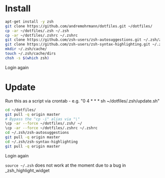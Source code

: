 # Install

```bash
apt-get install -y zsh
git clone https://github.com/andremohrmann/dotfiles.git ~/dotfiles/
cp -ar ~/dotfiles/.zsh ~/.zsh
cp -ar ~/dotfiles/.zshrc ~/.zshrc
git clone https://github.com/zsh-users/zsh-autosuggestions.git ~/.zsh/zsh-autosuggestions
git clone https://github.com/zsh-users/zsh-syntax-highlighting.git ~/.zsh/zsh-syntax-highlighting
mkdir ~/.zsh/cache/
touch ~/.zsh/cache/dirs
chsh -s $(which zsh)
```

Login again

# Update

Run this as a script via crontab - e.g. "0 4 * * * sh ~/dotfiles/.zsh/update.sh"

```bash
cd ~/dotfiles/
git pull -q origin master
# Bypass the "cp -i" alias via "\"
\cp -ar --force ~/dotfiles/.zsh/ ~/
\cp -ar --force ~/dotfiles/.zshrc ~/.zshrc
cd ~/.zsh/zsh-autosuggestions
git pull -q origin master
cd ~/.zsh/zsh-syntax-highlighting
git pull -q origin master
```

Login again

`source ~/.zsh` does not work at the moment due to a bug in _zsh_highlight_widget
